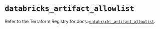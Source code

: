 # `databricks_artifact_allowlist`

Refer to the Terraform Registry for docs: [`databricks_artifact_allowlist`](https://registry.terraform.io/providers/databricks/databricks/1.87.1/docs/resources/artifact_allowlist).
